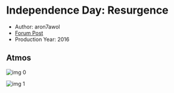 # Independence Day: Resurgence

* Author: aron7awol
* [Forum Post](https://www.avsforum.com/threads/bass-eq-for-filtered-movies.2995212/post-56885250)
* Production Year: 2016

## Atmos

![img 0](https://i.imgur.com/L1SVgE8.jpg)

![img 1](https://i.imgur.com/43FJNkV.png)

